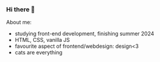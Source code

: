 ### Hi there 👋

About me:
- studying front-end development, finishing summer 2024
- HTML, CSS, vanilla JS
- favourite aspect of frontend/webdesign: design<3
- cats are everything
